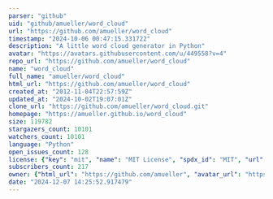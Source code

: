 ```yaml
---
parser: "github"
uid: "github/amueller/word_cloud"
url: "https://github.com/amueller/word_cloud"
timestamp: "2024-10-06 00:47:15.331722"
description: "A little word cloud generator in Python"
avatar: "https://avatars.githubusercontent.com/u/449558?v=4"
repo_url: "https://github.com/amueller/word_cloud"
name: "word_cloud"
full_name: "amueller/word_cloud"
html_url: "https://github.com/amueller/word_cloud"
created_at: "2012-11-04T22:57:59Z"
updated_at: "2024-10-02T19:07:01Z"
clone_url: "https://github.com/amueller/word_cloud.git"
homepage: "https://amueller.github.io/word_cloud"
size: 119782
stargazers_count: 10101
watchers_count: 10101
language: "Python"
open_issues_count: 128
license: {"key": "mit", "name": "MIT License", "spdx_id": "MIT", "url": "https://api.github.com/licenses/mit", "node_id": "MDc6TGljZW5zZTEz"}
subscribers_count: 217
owner: {"html_url": "https://github.com/amueller", "avatar_url": "https://avatars.githubusercontent.com/u/449558?v=4", "login": "amueller", "type": "User"}
date: "2024-12-07 14:25:52.917479"
---
```

